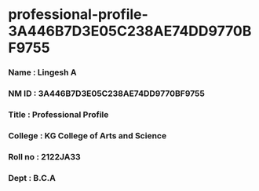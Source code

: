 # professional-profile-3A446B7D3E05C238AE74DD9770BF9755

### Name : Lingesh A
### NM ID : 3A446B7D3E05C238AE74DD9770BF9755
### Title : Professional Profile
### College : KG College of Arts and Science
### Roll no : 2122JA33
### Dept : B.C.A